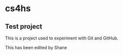 # cs4hs

## Test project

This is a project used to experiment with Git and GitHub.

This has been edited by Shane
